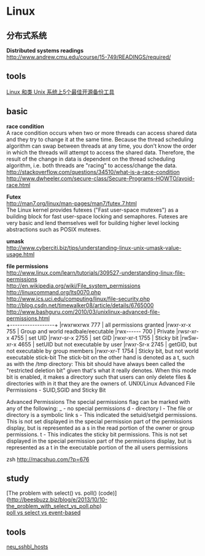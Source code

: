 Linux
========

## 分布式系统

**Distributed systems readings**  
http://www.andrew.cmu.edu/course/15-749/READINGS/required/  

## tools

[Linux 和类 Unix 系统上5个最佳开源备份工具](http://linux.cn/article-4623-1.html)  

## basic

**race condition**  
A race condition occurs when two or more threads can access shared data and they try to change it at the same time. Because the thread scheduling algorithm can swap between threads at any time, you don't know the order in which the threads will attempt to access the shared data. Therefore, the result of the change in data is dependent on the thread scheduling algorithm, i.e. both threads are "racing" to access/change the data.   
http://stackoverflow.com/questions/34510/what-is-a-race-condition  
http://www.dwheeler.com/secure-class/Secure-Programs-HOWTO/avoid-race.html  

**Futex**  
http://man7.org/linux/man-pages/man7/futex.7.html  
The Linux kernel provides futexes ("Fast user-space mutexes") as a 
building block for fast user-space locking and semaphores.  Futexes 
are very basic and lend themselves well for building higher level 
locking abstractions such as POSIX mutexes.

**umask**  
http://www.cyberciti.biz/tips/understanding-linux-unix-umask-value-usage.html  

**file permissions**  
http://www.linux.com/learn/tutorials/309527-understanding-linux-file-permissions  
http://en.wikipedia.org/wiki/File_system_permissions  
http://linuxcommand.org/lts0070.php  
http://www.ics.uci.edu/computing/linux/file-security.php  
http://blog.csdn.net/timewalker08/article/details/6765000  
http://www.bashguru.com/2010/03/unixlinux-advanced-file-permissions.html  
+------------------+
|rwxrwxrwx     777 | all permissions granted
|rwxr-xr-x     755 | Group and world readbale/eecutable
|rwx------     700 | Private
|rwsr-xr-x    4755 | set UID
|rwxr-sr-x    2755 | set GID
|rwxr-xr-t    1755 | Sticky bit
|rwSw-xr-x    4655 | setUID but not executable by user
|rwxr-Sr-x    2745 | getGID, but not executable by group members
|rwxr-xr-T    1754 | Sticky bit, but not world executable
stick-bit 
The stick-bit on the other hand is denoted as a t, such as with the /tmp directory:
This bit should have always been called the "restricted deletion bit" given that's what it really denotes. When this mode bit is enabled, it makes a directory such that users can only delete files & directories with in it that they are the owners of.
UNIX/Linux Advanced File Permissions - SUID,SGID and Sticky Bit

Advanced Permissions
The special permissions flag can be marked with any of the following:
    _ - no special permissions
    d - directory
    l - The file or directory is a symbolic link
    s - This indicated the setuid/setgid permissions. This is not set displayed in the special permission part of the permissions display, but is represented as a s in the read portion of the owner or group permissions.
    t - This indicates the sticky bit permissions. This is not set displayed in the special permission part of the permissions display, but is represented as a t in the executable portion of the all users permissions


zsh  http://macshuo.com/?p=676  

## study 

[The problem with select() vs. poll() (code)]
(http://beesbuzz.biz/blog/e/2013/10/10-the_problem_with_select_vs_poll.php)  
[poll vs select vs event-based](http://daniel.haxx.se/docs/poll-vs-select.html)  

## tools

[neu_sshbl_hosts](http://antivirus.neu.edu.cn/ssh/lists/neu_sshbl_hosts.deny)
